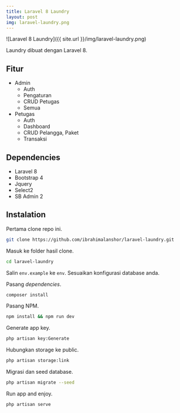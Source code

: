```yaml
---
title: Laravel 8 Laundry
layout: post
img: laravel-laundry.png
---
```


![Laravel 8 Laundry]({{ site.url }}/img/laravel-laundry.png)

Laundry dibuat dengan Laravel 8.

## Fitur

* Admin
	* Auth
	* Pengaturan
	* CRUD Petugas
	* Semua
* Petugas
	* Auth
	* Dashboard
	* CRUD Pelangga, Paket
	* Transaksi

## Dependencies

* Laravel 8
* Bootstrap 4
* Jquery
* Select2
* SB Admin 2

## Instalation

Pertama clone repo ini.

```bash
git clone https://github.com/ibrahimalanshor/laravel-laundry.git
```

Masuk ke folder hasil clone.

```bash
cd laravel-laundry
```

Salin `env.example` ke `env`. Sesuaikan konfigurasi database anda.

Pasang *dependencies*.

```bash
composer install
```

Pasang NPM.

```bash
npm install && npm run dev
```

Generate app key.

```bash
php artisan key:Generate
```

Hubungkan storage ke public.

```bash
php artisan storage:link
```

Migrasi dan seed database.

```bash
php artisan migrate --seed
```

Run app and enjoy.

```
php artisan serve
```